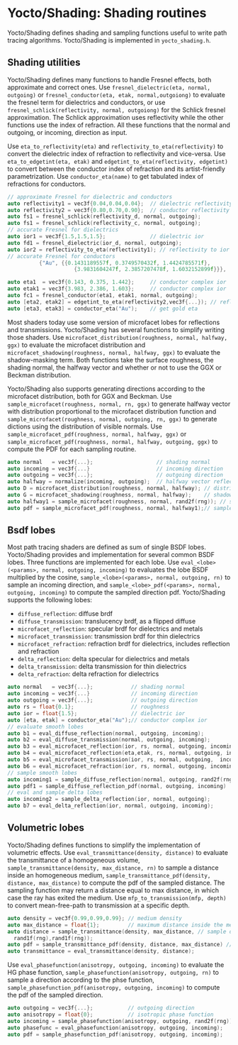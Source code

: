 # Yocto/Shading: Shading routines

Yocto/Shading defines shading and sampling functions useful to write path
tracing algorithms. Yocto/Shading is implemented in `yocto_shading.h`.

## Shading utilities

Yocto/Shading defines many functions to handle Fresnel effects, both
approximate and correct ones.
Use `fresnel_dielectric(eta, normal, outgoing)` or
`fresnel_conductor(eta, etak, normal,outgoiong)`
to evaluate the fresnel term for dielectrics and conductors,
or use `fresnel_schlick(reflectivity, normal, outgoiong)`
for the Schlick fresnel approximation.
The Schlick approximation uses reflectivity while the other functions
use the index of refraction. All these functions that the normal and
outgoing, or incoming, direction as input.

Use `eta_to_reflectivity(eta)` and `reflectivity_to_eta(reflectivity)`
to convert the dielectric index of refraction to reflectivity and vice-versa.
Use `eta_to_edgetint(eta, etak)` and `edgetint_to_eta(reflectivity, edgetint)`
to convert between the conductor index of refraction and its
artist-friendly parametrization.
Use `conductor_eta(name)` to get tabulated index of refractions for
conductors.

```cpp
// approximate Fresnel for dielectric and conductors
auto reflectivity1 = vec3f{0.04,0.04,0.04};  // dielectric reflectivity
auto reflectivity2 = vec3f{0.80,0.70,0.90};  // conductor reflectivity
auto fs1 = fresnel_schlick(reflectivity_d, normal, outgoing);
auto fs1 = fresnel_schlick(reflectivity_c, normal, outgoing);
// accurate Fresnel for dielectrics
auto ior1 = vec3f{1.5,1.5,1.5};              // dielectric ior
auto fd1 = fresnel_dielectric(ior_d, normal, outgoing);
auto ior2 = reflectivity_to_eta(reflectivity1); // reflectivity to ior
// accurate Fresnel for conductors
          {"Au", {{0.1431189557f, 0.3749570432f, 1.4424785571f},
                     {3.9831604247f, 2.3857207478f, 1.6032152899f}}},

auto eta1  = vec3f{0.143, 0.375, 1.442};     // conductor complex ior
auto etak1 = vec3f{3.983, 2.386, 1.603};     // conductor complex ior
auto fc1 = fresnel_conductor(eta1, etak1, normal, outgoing);
auto [eta2, etak2] = edgetint_to_eta(reflectivity2,vec3f{...}); // refl. to ior
auto [eta3, etak3] = conductor_eta("Au");    // get gold eta
```

Most shaders today use some version of microfacet lobes for reflections and
transmissions. Yocto/Shading has several functions to simplify writing
those shaders.
Use `microfacet_distribution(roughness, normal, halfway, ggx)` to
evaluate the microfacet distribution and
`microfacet_shadowing(roughness, normal, halfway, ggx)` to evaluate the
shadow-masking term.
Both functions take the surface roughness, the shading normal, the halfway
vector and whether or not to use the GGX or Beckman distribution.

Yocto/Shading also supports generating directions according to the microfacet
distribution, both for GGX and Beckman.
Use `sample_microfacet(roughness, normal, rn, ggx)` to generate halfway
vector with distribution proportional to the microfacet distribution
function and `sample_microfacet(roughness, normal, outgoing, rn, ggx)`
to generate dictions using the distribution of visible normals.
Use `sample_microfacet_pdf(roughness, normal, halfway, ggx)` or
`sample_microfacet_pdf(roughness, normal, halfway, outgoing, ggx)` to
compute the PDF for each sampling routine.

```cpp
auto normal   = vec3f{...};                    // shading normal
auto incoming = vec3f{...}                     // incoming direction
auto outgoing = vec3f{...};                    // outgoing direction
auto halfway = normalize(incoming, outgoing);  // halfway vector reflection
auto D = microfacet_distribution(roughness, normal, halfway); // distribution
auto G = microfacet_shadowing(roughness, normal, halfway);    // shadowing
auto halfway1 = sample_microfacet(roughness, normal, rand2f(rng)); // sample
auto pdf = sample_microfacet_pdf(roughness, normal, halfway1);// sample pdf
```

## Bsdf lobes

Most path tracing shaders are defined as sum of single BSDF lobes.
Yocto/Shading provides and implementation for several common BSDF lobes.
Three functions are implemented for each lobe. Use
`eval_<lobe>(<params>, normal, outgoing, incoming)` to evaluates the
lobe BSDF multiplied by the cosine,
`sample_<lobe>(<params>, normal, outgoing, rn)` to sample an
incoming direction, and
`sample_<lobe>_pdf(<params>, normal, outgoing, incoming)` to compute
the sampled direction pdf.
Yocto/Shading supports the following lobes:

- `diffuse_reflection`: diffuse brdf
- `diffuse_transmission`: translucency brdf, as a flipped diffuse
- `microfacet_reflection`: specular brdf for dielectrics and metals
- `microfacet_transmission`: transmission brdf for thin dielectrics
- `microfacet_refraction`: refraction brdf for dielectrics,
  includes reflection and refraction
- `delta_reflection`: delta specular for dielectrics and metals
- `delta_transmission`: delta transmission for thin dielectrics
- `delta_refraction`: delta refraction for dielectrics

```cpp
auto normal   = vec3f{...};            // shading normal
auto incoming = vec3f{...}             // incoming direction
auto outgoing = vec3f{...};            // outgoing direction
auto rs = float{0.1};                  // roughness
auto ior = float{1.5};                 // dielectric ior
auto [eta, etak] = conductor_eta("Au");// conductor complex ior
// evaluate smooth lobes
auto b1 = eval_diffuse_reflection(normal, outgoing, incoming);
auto b2 = eval_diffuse_transmission(normal, outgoing, incoming);
auto b3 = eval_microfacet_reflection(ior, rs, normal, outgoing, incoming);
auto b4 = eval_microfacet_reflection(eta,etak, rs, normal, outgoing, incoming);
auto b5 = eval_microfacet_transmission(ior, rs, normal, outgoing,  incoming);
auto b6 = eval_microfacet_refraction(ior, rs, normal, outgoing, incoming);
// sample smooth lobes
auto incoming1 = sample_diffuse_reflection(normal, outgoing, rand2f(rng));
auto pdf1 = sample_diffuse_reflection_pdf(normal, outgoing, incoming)
// eval and sample delta lobes
auto incoming2 = sample_delta_reflection(ior, normal, outgoing);
auto b7 = eval_delta_reflection(ior, normal, outgoing, incoming);
```

## Volumetric lobes

Yocto/Shading defines functions to simplify the implementation of volumetric
effects. Use `eval_transmittance(density, distance)` to evaluate the
transmittance of a homogeneous volume,
`sample_transmittance(density, max_distance, rn)` to sample a distance inside
an homogeneous medium,
`sample_transmittance_pdf(density, distance, max_distance)`
to compute the pdf of the sampled distance.
The sampling function may return a distance equal to max distance, in which
case the ray has exited the medium.
Use `mfp_to_transmission(mfp, depth)` to convert mean-free-path to transmission
at a specific depth.

```cpp
auto density = vec3f{0.99,0.99,0.99}; // medium density
auto max_distance = float{1};         // maximum distance inside the medium
auto distance = sample_transmittance(density, max_distance, // sample distance
  rand1f(rng),rand1f(rng));
auto pdf = sample_transmittance_pdf(density, distance, max_distance) // pdf
auto transmittance = eval_transmittance(density, distance);
```

Use `eval_phasefunction(anisotropy, outgoing, incoming)` to evaluate the
HG phase function,
`sample_phasefunction(anisotropy, outgoing, rn)` to sample a direction
according to the phse function,
`sample_phasefunction_pdf(anisotropy, outgoing, incoming)`
to compute the pdf of the sampled direction.

```cpp
auto outgoing = vec3f{...};           // outgoing direction
auto anisotropy = float{0};           // isotropic phase function
auto incoming = sample_phasefunction(anisotropy, outgoing, rand2f(rng));
auto phasefunc = eval_phasefunction(anisotropy, outgoing, incoming);
auto pdf = sample_phasefunction_pdf(anisotropy, outgoing, incoming);
```
